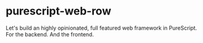 # purescript-web-row

Let's build an highly opinionated, full featured web framework in PureScript. For the backend. And the frontend.
